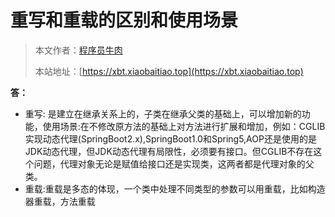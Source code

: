 # 重写和重载的区别和使用场景

> 本文作者：[程序员牛肉](https://github.com/luoye6)
>
> 本站地址：[https://xbt.xiaobaitiao.top](https://xbt.xiaobaitiao.top)

**答：**

- 重写: 是建立在继承关系上的，子类在继承父类的基础上，可以增加新的功能，使用场景:在不修改原方法的基础上对方法进行扩展和增加，例如：CGLIB实现动态代理(SpringBoot2.x),SpringBoot1.0和Spring5,AOP还是使用的是JDK动态代理，但JDK动态代理有局限性，必须要有接口。但CGLIB不存在这个问题，代理对象无论是赋值给接口还是实现类，这两者都是代理对象的父类。
- 重载:重载是多态的体现，一个类中处理不同类型的参数可以用重载，比如构造器重载，方法重载